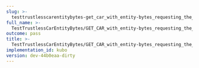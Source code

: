 ```yaml
---
slug: >-
  testtrustlesscarentitybytes-get_car_with_entity-bytes_requesting_the_first_byte_of_a_file_(format-car)-header_accept-ranges
full_name: >-
  TestTrustlessCarEntityBytes/GET_CAR_with_entity-bytes_requesting_the_first_byte_of_a_file_(format=car)/Header_Accept-Ranges
outcome: pass
title: >-
  TestTrustlessCarEntityBytes/GET_CAR_with_entity-bytes_requesting_the_first_byte_of_a_file_(format=car)/Header_Accept-Ranges
implementation_id: kubo
version: dev-44b0eaa-dirty
---
```


